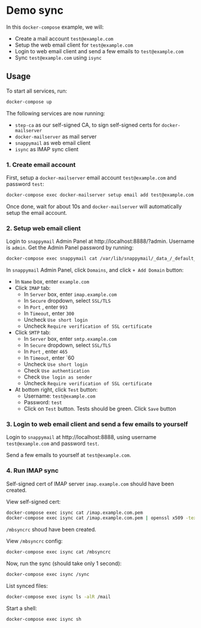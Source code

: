 # Demo sync

In this `docker-compose` example, we will:

- Create a mail account `test@example.com`
- Setup the web email client for `test@example.com`
- Login to web email client and send a few emails to `test@example.com`
- Sync `test@example.com` using `isync`

## Usage

To start all services, run:

```sh
docker-compose up
```

The following services are now running:

- `step-ca` as our self-signed CA, to sign self-signed certs for `docker-mailserver`
- `docker-mailserver` as mail server
- `snappymail` as web email client
- `isync` as IMAP sync client

### 1. Create email account

First, setup a `docker-mailserver` email account `test@example.com` and password `test`:

```sh
docker-compose exec docker-mailserver setup email add test@example.com
```

Once done, wait for about 10s and `docker-mailserver` will automatically setup the email account.

### 2. Setup web email client

Login to `snappymail` Admin Panel at http://localhost:8888/?admin. Username is `admin`. Get the Admin Panel password by running:

```sh
docker-compose exec snappymail cat /var/lib/snappymail/_data_/_default_/admin_password.txt
```

In `snappymail` Admin Panel, click `Domains`, and click `+ Add Domain` button:

- In `Name` box, enter `example.com`
- Click `IMAP` tab:
  - In `Server` box, enter `imap.example.com`
  - In `Secure` dropdown, select `SSL/TLS`
  - In `Port` , enter `993`
  - In `Timeout`, enter `300`
  - Uncheck `Use short login`
  - Uncheck `Require verification of SSL certificate`
- Click `SMTP` tab:
  - In `Server` box, enter `smtp.example.com`
  - In `Secure` dropdown, select `SSL/TLS`
  - In `Port` , enter `465`
  - In `Timeout`, enter `60
  - Uncheck `Use short login`
  - Check `Use authentication`
  - Check `Use login as sender`
  - Uncheck `Require verification of SSL certificate`
- At bottom right, click `Test` button:
  - Username: `test@example.com`
  - Password: `test`
  - Click on `Test` button. Tests should be green. Click `Save` button

### 3. Login to web email client and send a few emails to yourself

Login to `snappymail` at http://localhost:8888, using username `test@example.com` and password `test`.

Send a few emails to yourself at `test@example.com`.

### 4. Run IMAP sync

Self-signed cert of IMAP server `imap.example.com` should have been created.

View self-signed cert:

```sh
docker-compose exec isync cat /imap.example.com.pem
docker-compose exec isync cat /imap.example.com.pem | openssl x509 -text
```

`/mbsyncrc` shoud have been created.

View `/mbsyncrc` config:

```sh
docker-compose exec isync cat /mbsyncrc
```

Now, run the sync (should take only 1 second):

```sh
docker-compose exec isync /sync
```

List synced files:

```sh
docker-compose exec isync ls -alR /mail
```

Start a shell:

```sh
docker-compose exec isync sh
```
